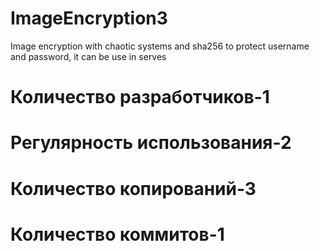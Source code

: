 # ImageEncryption3
Image encryption with chaotic systems and sha256 to protect username and password, it can be use in serves
# Количество разработчиков-1
# Регулярность использования-2
# Количество копирований-3
# Количество коммитов-1
